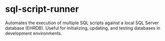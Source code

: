 # sql-script-runner
Automates the execution of multiple SQL scripts against a local SQL Server database (EHRDB). Useful for initializing, updating, and testing databases in development environments.
